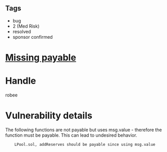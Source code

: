 ## Tags

- bug
- 2 (Med Risk)
- resolved
- sponsor confirmed

# [Missing payable](https://github.com/code-423n4/2022-01-openleverage-findings/issues/61) 

# Handle

robee


# Vulnerability details

The following functions are not payable but uses msg.value - therefore the function must be payable.
This can lead to undesired behavior.

        LPool.sol, addReserves should be payable since using msg.value


